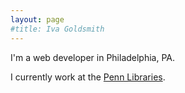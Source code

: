 ```yaml
---
layout: page
#title: Iva Goldsmith
---
```


I'm a web developer in Philadelphia, PA.

I currently work at the [Penn Libraries](https://www.library.upenn.edu/).